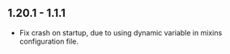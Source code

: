 ## 1.20.1 - 1.1.1
- Fix crash on startup, due to using dynamic variable in mixins configuration file.